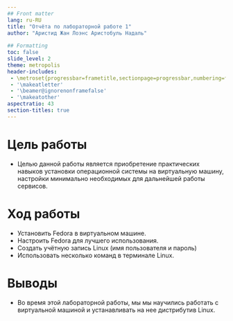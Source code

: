 ```yaml
---
## Front matter
lang: ru-RU
title: "Отчёта по лабораторной работе 1"
author: "Аристид Жан Лоэнс Аристобуль Надаль"
	
## Formatting
toc: false
slide_level: 2
theme: metropolis
header-includes: 
 - \metroset{progressbar=frametitle,sectionpage=progressbar,numbering=fraction}
 - '\makeatletter'
 - '\beamer@ignorenonframefalse'
 - '\makeatother'
aspectratio: 43
section-titles: true
---
```


# Цель работы
- Целью данной работы является приобретение практических навыков установки операционной системы на виртуальную машину, настройки минимально необходимых для дальнейшей работы сервисов.

# Ход работы
- Установить Fedora в виртуальном машине.
- Настроить Fedora для лучшего использования.
- Создать учётную запись Linux (имя пользователя и пароль)
- Использовать несколько команд в терминале Linux.

# Выводы

- Во время этой лабораторной работы, мы мы научились работать с виртуальной машиной и устанавливать на нее дистрибутив Linux.
